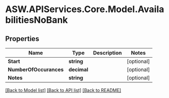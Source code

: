 
# ASW.APIServices.Core.Model.AvailabilitiesNoBank

## Properties

Name | Type | Description | Notes
------------ | ------------- | ------------- | -------------
**Start** | **string** |  | [optional] 
**NumberOfOccurances** | **decimal** |  | [optional] 
**Notes** | **string** |  | [optional] 

[[Back to Model list]](../README.md#documentation-for-models)
[[Back to API list]](../README.md#documentation-for-api-endpoints)
[[Back to README]](../README.md)

